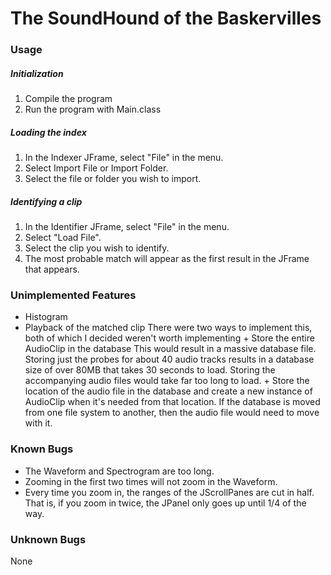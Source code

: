# The SoundHound of the Baskervilles

### Usage

##### Initialization
1. Compile the program 
2. Run the program with Main.class

##### Loading the index
1. In the Indexer JFrame, select "File" in the menu.
2. Select Import File or Import Folder.
3. Select the file or folder you wish to import.

##### Identifying a clip
1. In the Identifier JFrame, select "File" in the menu.
2. Select "Load File".
3. Select the clip you wish to identify.
4. The most probable match will appear as the first result in the JFrame that appears.

### Unimplemented Features

* Histogram
* Playback of the matched clip
	There were two ways to implement this, both of which I decided weren't worth implementing
		+ Store the entire AudioClip in the database
			This would result in a massive database file.
			Storing just the probes for about 40 audio tracks results in a database size of over 80MB that takes 30 seconds to load.
			Storing the accompanying audio files would take far too long to load.
		+ Store the location of the audio file in the database and create a new instance of AudioClip when it's needed from that location.
			If the database is moved from one file system to another, then the audio file would need to move with it.

### Known Bugs

* The Waveform and Spectrogram are too long.
* Zooming in the first two times will not zoom in the Waveform.
* Every time you zoom in, the ranges of the JScrollPanes are cut in half. That is, if you zoom in twice, the JPanel only goes up until 1/4 of the way. 

### Unknown Bugs

None

